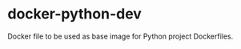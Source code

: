 docker-python-dev
=================

Docker file to be used as base image for Python project Dockerfiles.
